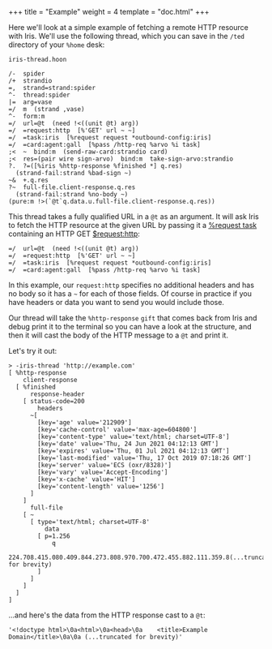 +++
title = "Example"
weight = 4
template = "doc.html"
+++

Here we'll look at a simple example of fetching a remote HTTP resource with Iris. We'll use the following thread, which you can save in the `/ted` directory of your `%home` desk:

`iris-thread.hoon`

```hoon
/-  spider
/+  strandio
=,  strand=strand:spider
^-  thread:spider
|=  arg=vase
=/  m  (strand ,vase)
^-  form:m
=/  url=@t  (need !<((unit @t) arg))
=/  =request:http  [%'GET' url ~ ~]
=/  =task:iris  [%request request *outbound-config:iris]
=/  =card:agent:gall  [%pass /http-req %arvo %i task]
;<  ~  bind:m  (send-raw-card:strandio card)
;<  res=(pair wire sign-arvo)  bind:m  take-sign-arvo:strandio
?.  ?=([%iris %http-response %finished *] q.res)
  (strand-fail:strand %bad-sign ~)
~&  +.q.res
?~  full-file.client-response.q.res
  (strand-fail:strand %no-body ~)
(pure:m !>(`@t`q.data.u.full-file.client-response.q.res))
```

This thread takes a fully qualified URL in a `@t` as an argument. It will ask Iris to fetch the HTTP resource at the given URL by passing it a [%request task](/docs/arvo/iris/tasks#request) containing an HTTP GET [$request:http](/docs/arvo/eyre/data-types#requesthttp):

```hoon
=/  url=@t  (need !<((unit @t) arg))
=/  =request:http  [%'GET' url ~ ~]
=/  =task:iris  [%request request *outbound-config:iris]
=/  =card:agent:gall  [%pass /http-req %arvo %i task]
```

In this example, our `request:http` specifies no additional headers and has no body so it has a `~` for each of those fields. Of course in practice if you have headers or data you want to send you would include those.

Our thread will take the `%http-response` `gift` that comes back from Iris and debug print it to the terminal so you can have a look at the structure, and then it will cast the body of the HTTP message to a `@t` and print it.

Let's try it out:

```
> -iris-thread 'http://example.com'
[ %http-response
    client-response
  [ %finished
      response-header
    [ status-code=200
        headers
      ~[
        [key='age' value='212909']
        [key='cache-control' value='max-age=604800']
        [key='content-type' value='text/html; charset=UTF-8']
        [key='date' value='Thu, 24 Jun 2021 04:12:13 GMT']
        [key='expires' value='Thu, 01 Jul 2021 04:12:13 GMT']
        [key='last-modified' value='Thu, 17 Oct 2019 07:18:26 GMT']
        [key='server' value='ECS (oxr/8328)']
        [key='vary' value='Accept-Encoding']
        [key='x-cache' value='HIT']
        [key='content-length' value='1256']
      ]
    ]
      full-file
    [ ~
      [ type='text/html; charset=UTF-8'
          data
        [ p=1.256
            q
          224.708.415.080.409.844.273.808.970.700.472.455.882.111.359.8(...truncated for brevity)
        ]
      ]
    ]
  ]
]
```

...and here's the data from the HTTP response cast to a `@t`:

```
'<!doctype html>\0a<html>\0a<head>\0a    <title>Example Domain</title>\0a\0a (...truncated for brevity)'
```

